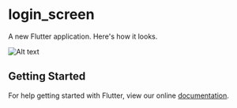 # login_screen

A new Flutter application.
Here's how it looks. 


![Alt text](/login_screen?raw=true "Login Screen")

## Getting Started

For help getting started with Flutter, view our online
[documentation](https://flutter.io/).
